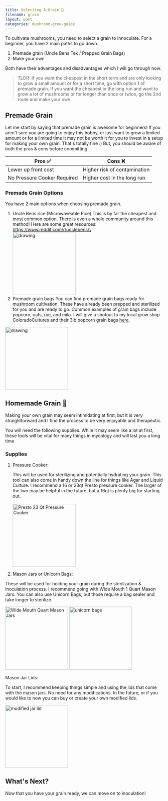 ```yaml
---
title: Selecting A Grain 🌽
filename: grain
layout: post
categories: mushroom-grow-guide
---
```

To cultivate mushrooms, you need to select a grain to innoculate.  For a beginner, you have 2 main paths to go down.

1. Premade grain (Uncle Bens Tek / Prepped Grain Bags)
2. Make your own

Both have their advantages and disadvantages which I will go through now.

> TLDR: If you want the cheapest in the short term and are only looking to grow a small amount or for a short time, go with option 1 of premade grain.  If you want the cheapest in the long run and want to grow a lot of mushrooms or for longer than once or twice, go the 2nd route and make your own.

## Premade Grain

Let me start by saying that premade grain is awesome for beginners!  If you aren't sure you are going to enjoy this hobby, or just want to grow a limited amount or for a limited time it may not be worth it for you to invest in a setup for making your own grain.  That's totally fine :)  But, you should be aware of both the pros & cons before committing.

| Pros ✅                      | Cons ❌                       |
| --------------------------- | ---------------------------- |
| Lower up front cost         | Higher risk of contamination |
| No Pressure Cooker Required | Higher cost in the long run  |

### Premade Grain Options

You have 2 main options when choosing premade grain.

1. Uncle Bens rice (Microwaveable Rice)
   This is by far the cheapest and most common option.  There is even a whole community around this method!  Here are some great resources:
   [https://www.reddit.com/r/unclebens/\
   <br/>](<>)<img src="/assets/images/uncle-bens-brown-rice.jpeg" alt="drawing" width="200"/>
2. Premade grain bags
   You can find premade grain bags ready for mushroom cultivation.  These have already been prepped and sterilized for you and are ready to go.  Common examples of grain bags include popcorn, oats, rye, and milo.  I will give a shotout to my local grow shop ColoradoCultures and their 3lb popcorn grain bags [here](https://www.coloradoculturesllc.com/product-page/3lb-organic-sterilized-human-grade-popcorn-grain-spawn).

<img src="/assets/images/cocultures-popcorn-bag.png" alt="drawing" width="200"/>

## Homemade Grain 🌟

Making your own grain may seem intimidating at first, but it is very straightforward and I find the process to be very enjoyable and therapeutic.

You will need the following supplies.  While it may seem like a lot at first, these tools will be vital for many things in mycology and will last you a long time

### Supplies

1. Pressure Cooker:

   This will be used for sterilizing and potentially hydrating your grain.  This tool can also come in handy down the line for things like Agar and Liquid Culture.
   I recommend a 16 or 23qt Presto pressure cooker.  The larger of the two may be helpful in the future, but a 16qt is plenty big for starting out.\
</br><img src="/assets/images/presto-pressure-cooker-23qt.jpeg" alt="Presto 23 Qt Pressure Cooker" width="200"/>

2. Mason Jars or Unicorn Bags:

These will be used for holding your grain during the sterilization & inoculation process.  I recommend going with Wide Mouth 1 Quart Mason Jars.  You can also use Unicorn Bags, but those require a bag sealer and take longer to sterilize.

<img src="/assets/images/wide-mouth-jars.jpeg" alt="Wide Mouth Quart Mason Jars" width="200"/>  

<img src="/assets/images/unicorn-bags.jpg" alt="unicorn bags" width="200"/>

Mason Jar Lids:

To start, I recommend keeping things simple and using the lids that come with the mason jars. No need for any modifications.  In the future, or if you would like to now you can buy or create your own modified lids.

<img src="/assets/images/modified-jar-lid.png" alt="modified jar lid" width="200"/>

## What's Next?

Now that you have your grain ready, we can move on to inoculation!
